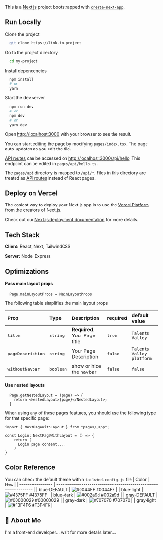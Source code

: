 This is a [Next.js](https://nextjs.org/) project bootstrapped with [`create-next-app`](https://github.com/vercel/next.js/tree/canary/packages/create-next-app).

## Run Locally

Clone the project

```bash
  git clone https://link-to-project
```

Go to the project directory

```bash
  cd my-project
```

Install dependencies

```bash
  npm install
  # or
  yarn
```

Start the dev server

```bash
  npm run dev
  # or
  npm dev
  # or
  yarn dev
```

Open [http://localhost:3000](http://localhost:3000) with your browser to see the result.

You can start editing the page by modifying `pages/index.tsx`. The page auto-updates as you edit the file.

[API routes](https://nextjs.org/docs/api-routes/introduction) can be accessed on [http://localhost:3000/api/hello](http://localhost:3000/api/hello). This endpoint can be edited in `pages/api/hello.ts`.

The `pages/api` directory is mapped to `/api/*`. Files in this directory are treated as [API routes](https://nextjs.org/docs/api-routes/introduction) instead of React pages.

## Deploy on Vercel

The easiest way to deploy your Next.js app is to use the [Vercel Platform](https://vercel.com/new?utm_medium=default-template&filter=next.js&utm_source=create-next-app&utm_campaign=create-next-app-readme) from the creators of Next.js.

Check out our [Next.js deployment documentation](https://nextjs.org/docs/deployment) for more details.

## Tech Stack

**Client:** React, Next, TailwindCSS

**Server:** Node, Express

## Optimizations

#### Pass main layout props

```Pages features
  Page.mainLayoutProps = MainLayoutProps
```

The following table simplifies the main layout props

| Prop              | Type      | Description                   | required | default value             |
| :---------------- | :-------- | :---------------------------- | :------- | :------------------------ |
| `title`           | `string`  | **Required**. Your Page title | `true`   | `Talents Valley`          |
| `pageDescription` | `string`  | Your Page Description         | `false`  | `Talents Valley platform` |
| `withoutNavbar`   | `boolean` | show or hide the navbar       | `false`  | `false`                   |

#### Use nested layouts

```Pages features
  Page.getNestedLayout = (page) => {
    return <NestedLayout>{page}</NestedLayout>;
  }
```

When using any of these pages features, you should use the following type for that specific page:

```
import { NextPageWithLayout } from "pages/_app";

const Login: NextPageWithLayout = () => {
    return (
      Login page content....
    )
}
```

## Color Reference

You can check the default theme within `tailwind.config.js` file
| Color | Hex |
| ----------------- | ------------------------------------------------------------------ |
| blue-DEFAULT | ![#0044FF](https://via.placeholder.com/10/0044FF?text=+) #0044FF |
| blue-light | ![#4375FF](https://via.placeholder.com/10/4375FF?text=+) #4375FF |
| blue-dark | ![#002a9d](https://via.placeholder.com/10/002a9d?text=+) #002a9d |
| gray-DEFAULT | ![#00000029](https://via.placeholder.com/10/00000029?text=+) #00000029 |
| gray-dark | ![#707070](https://via.placeholder.com/10/707070?text=+) #707070 |
| gray-light | ![#F3F4F6](https://via.placeholder.com/10/F3F4F6?text=+) #F3F4F6 |

## 🚀 About Me

I'm a front-end developer...
wait for more details later....

